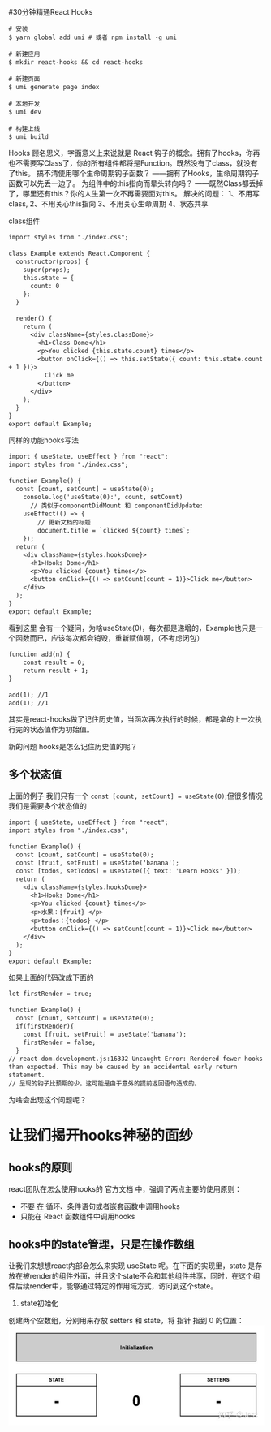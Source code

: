 #30分钟精通React Hooks
```
# 安装
$ yarn global add umi # 或者 npm install -g umi

# 新建应用
$ mkdir react-hooks && cd react-hooks

# 新建页面
$ umi generate page index

# 本地开发
$ umi dev

# 构建上线
$ umi build
```
Hooks 顾名思义，字面意义上来说就是 React 钩子的概念。拥有了hooks，你再也不需要写Class了，你的所有组件都将是Function。既然没有了class，就没有了this。
搞不清使用哪个生命周期钩子函数？ ——拥有了Hooks，生命周期钩子函数可以先丢一边了。
 为组件中的this指向而晕头转向吗？ ——既然Class都丢掉了，哪里还有this？你的人生第一次不再需要面对this。
 解决的问题：
1、不用写class,
2、不用关心this指向
3、不用关心生命周期
4、状态共享

class组件
```
import styles from "./index.css";

class Example extends React.Component {
  constructor(props) {
    super(props);
    this.state = {
      count: 0
    };
  }

  render() {
    return (
      <div className={styles.classDome}>
        <h1>Class Dome</h1>
        <p>You clicked {this.state.count} times</p>
        <button onClick={() => this.setState({ count: this.state.count + 1 })}>
          Click me
        </button>
      </div>
    );
  }
}
export default Example;

```

同样的功能hooks写法
```
import { useState, useEffect } from "react";
import styles from "./index.css";

function Example() {
  const [count, setCount] = useState(0);
	console.log('useState(0):', count, setCount)
	  // 类似于componentDidMount 和 componentDidUpdate:
	useEffect(() => {
		// 更新文档的标题
		document.title = `clicked ${count} times`;
	});
  return (
    <div className={styles.hooksDome}>
      <h1>Hooks Dome</h1>
      <p>You clicked {count} times</p>
      <button onClick={() => setCount(count + 1)}>Click me</button>
    </div>
  );
}
export default Example;

```

看到这里 会有一个疑问，为啥useState(0)，每次都是递增的，Example也只是一个函数而已，应该每次都会销毁，重新赋值啊，（不考虑闭包）
```
function add(n) {
    const result = 0;
    return result + 1;
}

add(1); //1
add(1); //1

```
其实是react-hooks做了记住历史值，当函次再次执行的时候，都是拿的上一次执行完的状态值作为初始值。

新的问题 hooks是怎么记住历史值的呢？

## 多个状态值
上面的例子 我们只有一个  `const [count, setCount] = useState(0)`;但很多情况 我们是需要多个状态值的

```
import { useState, useEffect } from "react";
import styles from "./index.css";

function Example() {
  const [count, setCount] = useState(0);
  const [fruit, setFruit] = useState('banana');
  const [todos, setTodos] = useState([{ text: 'Learn Hooks' }]);
  return (
    <div className={styles.hooksDome}>
      <h1>Hooks Dome</h1>
      <p>You clicked {count} times</p>
      <p>水果：{fruit} </p>
      <p>todos：{todos} </p>
      <button onClick={() => setCount(count + 1)}>Click me</button>
    </div>
  );
}
export default Example;

```
如果上面的代码改成下面的
```
let firstRender = true;

function Example() {
  const [count, setCount] = useState(0);
  if(firstRender){
    const [fruit, setFruit] = useState('banana');
    firstRender = false;
  }
// react-dom.development.js:16332 Uncaught Error: Rendered fewer hooks than expected. This may be caused by an accidental early return statement.
// 呈现的钩子比预期的少。这可能是由于意外的提前返回语句造成的。
```
为啥会出现这个问题呢？

# 让我们揭开hooks神秘的面纱

## hooks的原则
react团队在怎么使用hooks的 官方文档 中，强调了两点主要的使用原则：

- 不要 在 循环、条件语句或者嵌套函数中调用hooks
- 只能在 React 函数组件中调用hooks

## hooks中的state管理，只是在操作数组

让我们来想想react内部会怎么来实现 useState 呢。在下面的实现里，state 是存放在被render的组件外面，并且这个state不会和其他组件共享，同时，在这个组件后续render中，能够通过特定的作用域方式，访问到这个state。

1) state初始化

创建两个空数组，分别用来存放 setters 和 state，将 指针 指到 0 的位置：
![state初始化](./img/one.jpg)